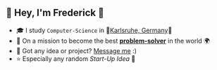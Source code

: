 ## 👋 Hey, I'm **Frederick** 🐸
- 🎓 I study `Computer-Science` in 🌳[Karlsruhe, Germany](https://www.sw-ka.de/media_lib_files/5060_koeriwerk_galerie10.jpg)🌲
- 🐣 On a mission to become the best [**problem-solver**](https://github.com/FreGeh/competitiveProgrammingSetup) in the world 🌍
- 💬 Got any idea or project? [Message me](mailto:fregeh7@gmail.com) :) 
- ⭐ Especially any random _Start-Up Idea_ 🌠
<!--
hello stalker, what are you doing here?
-->

